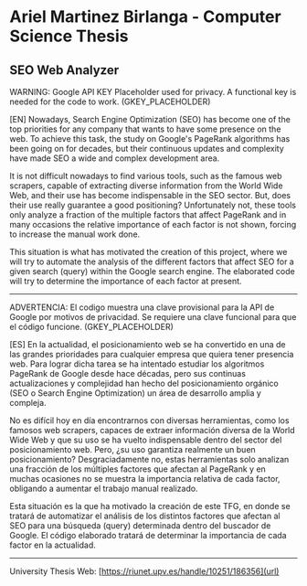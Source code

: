 # Ariel Martinez Birlanga - Computer Science Thesis
## SEO Web Analyzer

WARNING: Google API KEY Placeholder used for privacy. A functional key is needed for the code to work. (GKEY_PLACEHOLDER)

[EN] Nowadays, Search Engine Optimization (SEO) has become one of the top priorities for any company that wants to have some presence on the web. To achieve this task, the study on Google's PageRank algorithms has been going on for decades, but their continuous updates and complexity have made SEO a wide and complex development area.

It is not difficult nowadays to find various tools, such as the famous web scrapers, capable of extracting diverse information from the World Wide Web, and their use has become indispensable in the SEO sector. But, does their use really guarantee a good positioning? Unfortunately not, these tools only analyze a fraction of the multiple factors that affect PageRank and in many occasions the relative importance of each factor is not shown, forcing to increase the manual work done.

This situation is what has motivated the creation of this project, where we will try to automate the analysis of the different factors that affect SEO for a given search (query) within the Google search engine. The elaborated code will try to determine the importance of each factor at present.

---

ADVERTENCIA: El codigo muestra una clave provisional para la API de Google por motivos de privacidad. Se requiere una clave funcional para que el código funcione. (GKEY_PLACEHOLDER)

[ES] En la actualidad, el posicionamiento web se ha convertido en una de las grandes prioridades para cualquier empresa que quiera tener presencia web. Para lograr dicha tarea se ha intentado estudiar los algoritmos PageRank de Google desde hace décadas, pero sus continuas actualizaciones y complejidad han hecho del posicionamiento orgánico (SEO o Search Engine Optimization) un área de desarrollo amplia y compleja.

No es difícil hoy en día encontrarnos con diversas herramientas, como los famosos web scrapers, capaces de extraer información diversa de la World Wide Web y que su uso se ha vuelto indispensable dentro del sector del posicionamiento web. Pero, ¿su uso garantiza realmente un buen posicionamiento? Desgraciadamente no, estas herramientas solo analizan una fracción de los múltiples factores que afectan al PageRank y en muchas ocasiones no se muestra la importancia relativa de cada factor, obligando a aumentar el trabajo manual realizado.

Esta situación es la que ha motivado la creación de este TFG, en donde se tratará de automatizar el análisis de los distintos factores que afectan al SEO para una búsqueda (query) determinada dentro del buscador de Google. El código elaborado tratará de determinar la importancia de cada factor en la actualidad.

---

University Thesis Web: [https://riunet.upv.es/handle/10251/186356](url)
